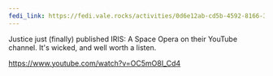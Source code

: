 ```yaml
---
fedi_link: https://fedi.vale.rocks/activities/0d6e12ab-cd5b-4592-8166-3eb0e401ca5a
---
```


Justice just (finally) published IRIS: A Space Opera on their YouTube channel. It's wicked, and well worth a listen.

<https://www.youtube.com/watch?v=OC5mO8I_Cd4>
